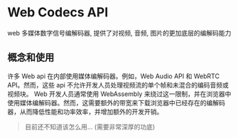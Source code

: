 # Web Codecs API

web 多媒体数字信号编解码器, 提供了对视频, 音频, 图片的更加底层的编解码能力

## 概念和使用

许多 Web api 在内部使用媒体编解码器。例如，Web Audio API 和 WebRTC API。然而，这些 api 不允许开发人员处理视频流的单个帧和未混合的编码音频或视频块。
Web 开发人员通常使用 WebAssembly 来绕过这一限制，并在浏览器中使用媒体编解码器。然而，这需要额外的带宽来下载浏览器中已经存在的编解码器，从而降低性能和功率效率，并增加额外的开发开销。

> 目前还不知道该怎么用... (需要非常深厚的功底)


